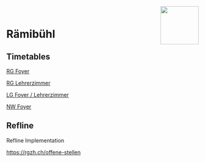 
<img src="https://www.rgzh.ch/themes/AK/svg/rb/lion.svg" align="right" height="100" width="100" >
<br>

# Rämibühl

## Timetables
[RG Foyer](https://iselin-it.github.io/Raemibuel/Timetables/RG_Foyer.html)

[RG Lehrerzimmer](https://iselin-it.github.io/Raemibuel/Timetables/RG_Lehrerzimmer.html)

[LG Foyer / Lehrerzimmer](https://iselin-it.github.io/Raemibuel/Timetables/LG_Foyer_Lehrerzimmer.html)

[NW Foyer](https://iselin-it.github.io/Raemibuel/Timetables/NW_Foyer.html)




## Refline
Refline Implementation

https://rgzh.ch/offene-stellen

